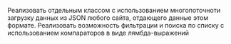 Реализовать отдельным классом с использованием многопоточноти загрузку данных из JSON любого сайта, отдающего данные  этом формате.
Реализовать возможность фильтрации и поиска по списку с использованием компараторов в виде лямбда-выражений
